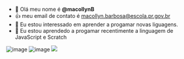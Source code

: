 - 👋 Olá meu nome é **@macollynB**
- :+1: meu email de contato é macollyn.barbosa@escola.pr.gov.br
-  👀 Eu estou interessado em aprender a progamar novas liguagens.
- 🌱 Eu estou aprendedo a progamar recentimente a linguagem de JavaScript e Scratch


![image](https://user-images.githubusercontent.com/105738908/170092008-a19736ac-b14a-49e8-89f4-f08957340601.png)
![image](https://user-images.githubusercontent.com/105738908/170091877-ed262a5d-76f6-4bd7-adb0-508b34249689.png)
![](https://img.shields.io/badge/Scratch-4D97FF?style=for-the-badge&logo=Scratch&logoColor=white)



<!---
macollynB/macollynB is a ✨ special ✨ repository because its `README.md` (this file) appears on your GitHub profile.
You can click the Preview link to take a look at your changes.
--->
